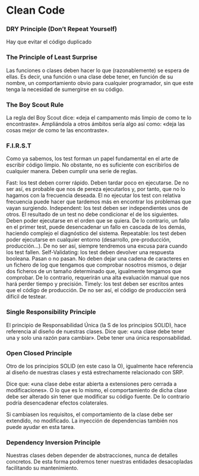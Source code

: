 # Clean Code

### DRY Principle (Don’t Repeat Yourself)

Hay que evitar el código duplicado

### The Principle of Least Surprise

Las funciones o clases deben hacer lo que (razonablemente) se espera de ellas. Es decir, una función o una clase debe tener, en función de su nombre, un comportamiento obvio para cualquier programador, sin que este tenga la necesidad de sumergirse en su código.

### The Boy Scout Rule

La regla del Boy Scout dice: «deja el campamento más limpio de como te lo encontraste». Ampliándola a otros ámbitos sería algo así como: «deja las cosas mejor de como te las encontraste».

### F.I.R.S.T
Como ya sabemos, los test forman un papel fundamental en el arte de escribir código limpio. No obstante, no es suficiente con escribirlos de cualquier manera. Deben cumplir una serie de reglas.

Fast: los test deben correr rápido. Deben tardar poco en ejecutarse. De no ser así, es probable que nos de pereza ejecutarlos y, por tanto, que no lo hagamos con la frecuencia deseada. El no ejecutar los test con relativa frecuencia puede hacer que tardemos más en encontrar los problemas que vayan surgiendo.
Independent: los test deben ser independientes unos de otros. El resultado de un test no debe condicionar el de los siguientes. Deben poder ejecutarse en el orden que se quiera. De lo contrario, un fallo en el primer test, puede desencadenar un fallo en cascada de los demás, haciendo complejo el diagnóstico del sistema.
Repeatable: los test deben poder ejecutarse en cualquier entorno (desarrollo, pre-producción, producción…). De no ser así, siempre tendremos una excusa para cuando los test fallen.
Self-Validating: los test deben devolver una respuesta booleana. Pasan o no pasan. No deben dejar una cadena de caracteres en un fichero de log que tengamos que comprobar nosotros mismos, o dejar dos ficheros de un tamaño determinado que, igualmente tengamos que comprobar. De lo contrario, requerirán una alta evaluación manual que nos hará perder tiempo y precisión.
Timely: los test deben ser escritos antes que el código de producción. De no ser así, el código de producción será difícil de testear.

### Single Responsibility Principle

El principio de Responsabilidad Única (la S de los principios SOLID), hace referencia al diseño de nuestras clases. Dice que: «una clase debe tener una y solo una razón para cambiar». Debe tener una única responsabilidad.

### Open Closed Principle

Otro de los principios SOLID (en este caso la O), igualmente hace referencia al diseño de nuestras clases y está estrechamente relacionado con SRP.

Dice que: «una clase debe estar abierta a extensiones pero cerrada a modificaciones». O lo que es lo mismo, el comportamiento de dicha clase debe ser alterado sin tener que modificar su código fuente. De lo contrario podría desencadenar efectos colaterales.

Si cambiasen los requisitos, el comportamiento de la clase debe ser extendido, no modificado. La inyección de dependencias también nos puede ayudar en esta tarea.

### Dependency Inversion Principle

 Nuestras clases deben depender de abstracciones, nunca de detalles concretos. De esta forma podremos tener nuestras entidades desacopladas facilitando su mantenimiento.
